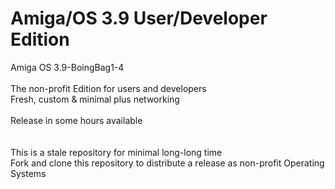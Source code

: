 # Amiga/OS 3.9 User/Developer Edition
Amiga OS 3.9-BoingBag1-4<br>
<br>
The non-profit Edition for users and developers<br>
Fresh, custom & minimal plus networking<br>
<br>
Release in some hours available<br>
<br>
<br>
This is a stale repository for minimal long-long time<br>
Fork and clone this repository to distribute a release as non-profit Operating Systems<br>
<br>
